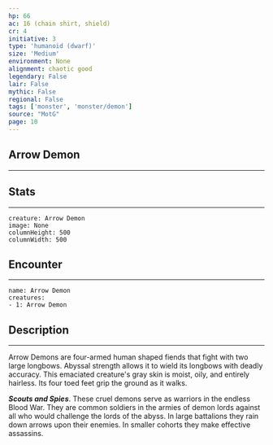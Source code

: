 ```yaml
---
hp: 66
ac: 16 (chain shirt, shield)
cr: 4
initiative: 3
type: 'humanoid (dwarf)'    
size: 'Medium'
environment: None
alignment: chaotic good
legendary: False
lair: False
mythic: False
regional: False
tags: ['monster', 'monster/demon']
source: "MotG"
page: 10
---
```


## Arrow Demon
---



## Stats
---

```statblock
creature: Arrow Demon
image: None
columnHeight: 500
columnWidth: 500
```

## Encounter
---

```encounter-table
name: Arrow Demon
creatures:
- 1: Arrow Demon
```

## Description
---
Arrow Demons are four-armed human shaped fiends that fight with two large longbows. Abyssal strength allows it to wield its longbows with deadly accuracy. This emaciated creature's gray skin is moist, oily, and entirely hairless. Its four toed feet grip the ground as it walks.

**_Scouts and Spies_**. These cruel demons serve as warriors in the endless Blood War. They are common soldiers in the armies of demon lords against all who would challenge the lords of the abyss. In large battalions they rain down arrows upon their enemies. In smaller cohorts they make effective assassins.




